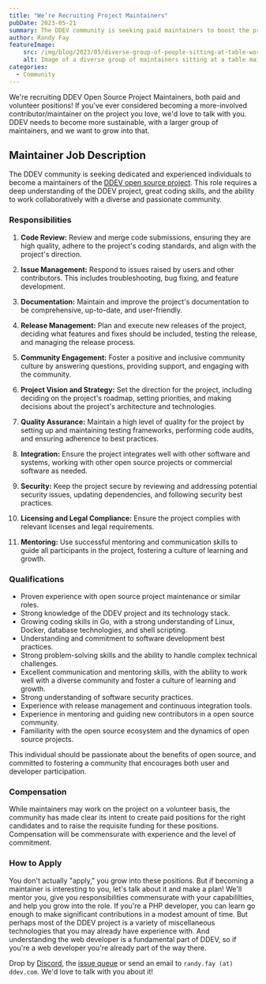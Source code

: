 ```yaml
---
title: "We’re Recruiting Project Maintainers"
pubDate: 2023-05-21
summary: The DDEV community is seeking paid maintainers to boost the project’s sustainability and growth.
author: Randy Fay
featureImage:
    src: /img/blog/2023/05/diverse-group-of-people-sitting-at-table-working.jpg
    alt: Image of a diverse group of maintainers sitting at a table maintaining DDEV
categories:
  - Community
---
```


We're recruiting DDEV Open Source Project Maintainers, both paid and volunteer positions! If you've ever considered becoming a more-involved contributor/maintainer on the project you love, we'd love to talk with you. DDEV needs to become more sustainable, with a larger group of maintainers, and we want to grow into that.

## Maintainer Job Description

The DDEV community is seeking dedicated and experienced individuals to become a maintainers of the [DDEV open source project](https://ddev.com). This role requires a deep understanding of the DDEV project, great coding skills, and the ability to work collaboratively with a diverse and passionate community. 

### Responsibilities

1. **Code Review:** Review and merge code submissions, ensuring they are high quality, adhere to the project's coding standards, and align with the project's direction.

2. **Issue Management:** Respond to issues raised by users and other contributors. This includes troubleshooting, bug fixing, and feature development.

3. **Documentation:** Maintain and improve the project's documentation to be comprehensive, up-to-date, and user-friendly.

4. **Release Management:** Plan and execute new releases of the project, deciding what features and fixes should be included, testing the release, and managing the release process.

5. **Community Engagement:** Foster a positive and inclusive community culture by answering questions, providing support, and engaging with the community.

6. **Project Vision and Strategy:** Set the direction for the project, including deciding on the project's roadmap, setting priorities, and making decisions about the project's architecture and technologies.

7. **Quality Assurance:** Maintain a high level of quality for the project by setting up and maintaining testing frameworks, performing code audits, and ensuring adherence to best practices.

8. **Integration:** Ensure the project integrates well with other software and systems, working with other open source projects or commercial software as needed.

9. **Security:** Keep the project secure by reviewing and addressing potential security issues, updating dependencies, and following security best practices.

10. **Licensing and Legal Compliance:** Ensure the project complies with relevant licenses and legal requirements.

11. **Mentoring:** Use successful mentoring and communication skills to guide all participants in the project, fostering a culture of learning and growth.

### Qualifications

- Proven experience with open source project maintenance or similar roles.
- Strong knowledge of the DDEV project and its technology stack.
- Growing coding skills in Go, with a strong understanding of Linux, Docker, database technologies, and shell scripting.
- Understanding and commitment to software development best practices.
- Strong problem-solving skills and the ability to handle complex technical challenges.
- Excellent communication and mentoring skills, with the ability to work well with a diverse community and foster a culture of learning and growth.
- Strong understanding of software security practices.
- Experience with release management and continuous integration tools.
- Experience in mentoring and guiding new contributors in a open source community.
- Familiarity with the open source ecosystem and the dynamics of open source projects.

This individual should be passionate about the benefits of open source, and committed to fostering a community that encourages both user and developer participation.

### Compensation

While maintainers may work on the project on a volunteer basis, the community has made clear its intent to create paid positions for the right candidates and to raise the requisite funding for these positions. Compensation will be commensurate with experience and the level of commitment.

### How to Apply

You don't actually "apply," you grow into these positions. But if becoming a maintainer is interesting to you, let's talk about it and make a plan! We'll mentor you, give you responsibilities commensurate with your capabililties, and help you grow into the role. If you're a PHP developer, you can learn go enough to make significant contributions in a modest amount of time. But perhaps most of the DDEV project is a variety of miscellaneous technologies that you may already have experience with. And understanding the web developer is a fundamental part of DDEV, so if you're a web developer you're already part of the way there. 

Drop by [Discord](https://discord.gg/hCZFfAMc5k), the [issue queue](https://github.com/ddev/ddev/issues) or send an email to `randy.fay (at) ddev.com`. We'd love to talk with you about it!
